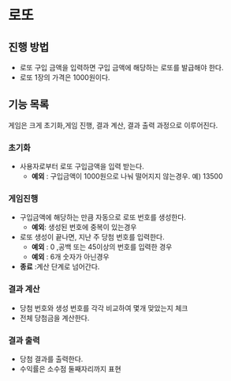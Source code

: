 # 로또
## 진행 방법
* 로또 구입 금액을 입력하면 구입 금액에 해당하는 로또를 발급해야 한다.
* 로또 1장의 가격은 1000원이다.

## 기능 목록
게임은 크게 초기화,게임 진행, 결과 계산, 결과 출력 과정으로 이루어진다.

### 초기화
* 사용자로부터 로또 구입금액을 입력 받는다.
    * __예외__ : 구입금액이 1000원으로 나눠 떨어지지 않는경우. 예) 13500
    
### 게임진행
* 구입금액에 해당하는 만큼 자동으로 로또 번호를 생성한다.
    * __예외__: 생성된 번호에 중복이 있는경우
*  로또 생성이 끝나면, 지난 주 당첨 번호를 입력한다.
    * __예외__ : 0 ,공백 또는  45이상의 번호를 입력한 경우
    * __예외__ : 6개 숫자가 아닌경우 
* __종료__ :계산 단계로 넘어간다.

### 결과 계산
* 당첨 번호와 생성 번호를 각각 비교하여 몇개 맞았는지 체크
* 전체 당첨금을 계산한다.

### 결과 출력     
* 당첨 결과를 출력한다.
* 수익률은 소수점 둘째자리까지 표현
    
